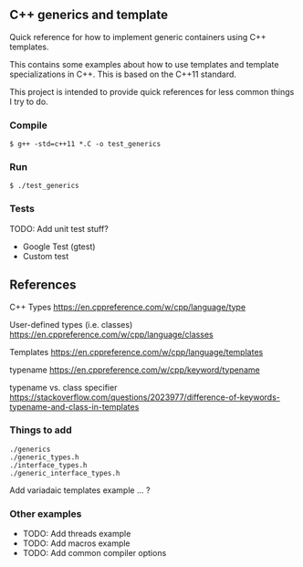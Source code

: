 C++ generics and template
---
Quick reference for how to implement generic containers using C++ templates.

This contains some examples about how to use templates and template specializations in C++. This is based on the C++11 standard.

This project is intended to provide quick references for less common things I try to do.

### Compile
```
$ g++ -std=c++11 *.C -o test_generics
```

### Run
```
$ ./test_generics
```
### Tests
TODO:  Add unit test stuff?
 - Google Test (gtest)
 - Custom test

## References

C++ Types
https://en.cppreference.com/w/cpp/language/type

User-defined types (i.e. classes)
https://en.cppreference.com/w/cpp/language/classes

Templates
https://en.cppreference.com/w/cpp/language/templates

typename
https://en.cppreference.com/w/cpp/keyword/typename

typename vs. class specifier
https://stackoverflow.com/questions/2023977/difference-of-keywords-typename-and-class-in-templates


### Things to add
```
./generics
./generic_types.h
./interface_types.h
./generic_interface_types.h
```

Add variadaic templates example ... ?


### Other examples
- TODO: Add threads example
- TODO: Add macros example
- TODO: Add common compiler options
